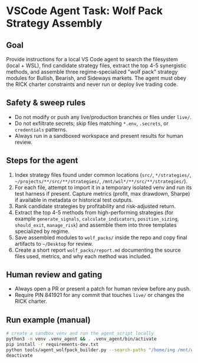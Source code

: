 # VSCode Agent Task: Wolf Pack Strategy Assembly

## Goal
Provide instructions for a local VS Code agent to search the filesystem (local + WSL), find candidate strategy files, extract the top 4-5 synergistic methods, and assemble three regime-specialized "wolf pack" strategy modules for Bullish, Bearish, and Sideways markets. The agent must obey the RICK charter constraints and never run or deploy live trading code.

## Safety & sweep rules
- Do not modify or push any live/production branches or files under `live/`.
- Do not exfiltrate secrets; skip files matching `*.env`, `.secrets`, or `credentials` patterns.
- Always run in a sandboxed workspace and present results for human review.

## Steps for the agent
1. Index strategy files found under common locations (`src/`, `*/strategies/`, `~/projects/**/src/**/strategies/`, `/mnt/wsl*/**/src/**/strategies/`).
2. For each file, attempt to import it in a temporary isolated venv and run its test harness if present. Capture metrics (profit, max drawdown, Sharpe) if available in metadata or historical test outputs.
3. Rank candidate strategies by profitability and risk-adjusted return.
4. Extract the top 4-5 methods from high-performing strategies (for example `generate_signals`, `calculate_indicators`, `position_sizing`, `should_exit`, `manage_risk`) and assemble them into three templates specialized by regime.
5. Save assembled modules to `wolf_packs/` inside the repo and copy final artifacts to `~/Desktop` for review.
6. Create a short report `wolf_packs/report.md` documenting the source files used, metrics, and why each method was included.

## Human review and gating
- Always open a PR or present a patch for human review before any push.
- Require PIN 841921 for any commit that touches `live/` or changes the RICK charter.

## Run example (manual)
```bash
# create a sandbox venv and run the agent script locally
python3 -m venv .venv_agent && . .venv_agent/bin/activate
pip install -r requirements-dev.txt
python tools/agent_wolfpack_builder.py --search-paths "/home/ing /mnt/wsl" --out-dir wolf_packs
deactivate
```
